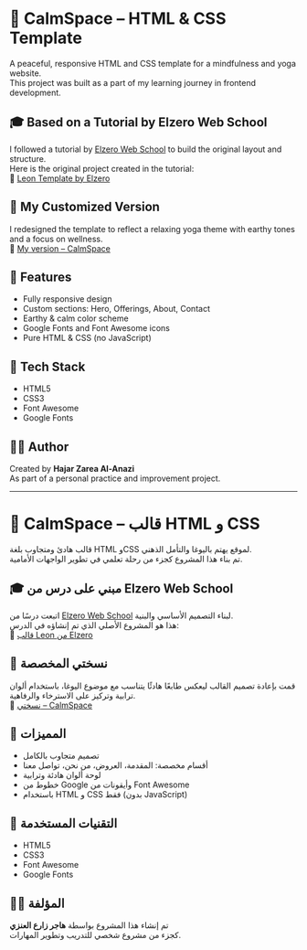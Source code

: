 # 🌿 CalmSpace – HTML & CSS Template

A peaceful, responsive HTML and CSS template for a mindfulness and yoga website.  
This project was built as a part of my learning journey in frontend development.

## 🎓 Based on a Tutorial by Elzero Web School

I followed a tutorial by [Elzero Web School](https://elzerowebschool.com/) to build the original layout and structure.  
Here is the original project created in the tutorial:  
🔗 [Leon Template by Elzero](https://elzerowebschool.github.io/Leon_Template/)

## 🌿 My Customized Version

I redesigned the template to reflect a relaxing yoga theme with earthy tones and a focus on wellness.  
🔗 [My version – CalmSpace](https://hajarhr55.github.io/HTML-CSS-Template1/)

## 📌 Features

- Fully responsive design  
- Custom sections: Hero, Offerings, About, Contact  
- Earthy & calm color scheme  
- Google Fonts and Font Awesome icons  
- Pure HTML & CSS (no JavaScript)

## 🧰 Tech Stack

- HTML5  
- CSS3  
- Font Awesome  
- Google Fonts  

## 🙋‍♀️ Author

Created by **Hajar Zarea Al-Anazi**  
As part of a personal practice and improvement project.

---

# 🌿 CalmSpace – قالب HTML و CSS

قالب هادئ ومتجاوب بلغة HTML وCSS لموقع يهتم باليوغا والتأمل الذهني.  
تم بناء هذا المشروع كجزء من رحلة تعلمي في تطوير الواجهات الأمامية.

## 🎓 مبني على درس من Elzero Web School

اتبعت درسًا من [Elzero Web School](https://elzerowebschool.com/) لبناء التصميم الأساسي والبنية.  
هذا هو المشروع الأصلي الذي تم إنشاؤه في الدرس:  
🔗 [قالب Leon من Elzero](https://elzerowebschool.github.io/Leon_Template/)

## 🌿 نسختي المخصصة

قمت بإعادة تصميم القالب ليعكس طابعًا هادئًا يتناسب مع موضوع اليوغا، باستخدام ألوان ترابية وتركيز على الاسترخاء والرفاهية.  
🔗 [نسختي – CalmSpace](https://hajarhr55.github.io/HTML-CSS-Template1/)

## 📌 المميزات

- تصميم متجاوب بالكامل  
- أقسام مخصصة: المقدمة، العروض، من نحن، تواصل معنا  
- لوحة ألوان هادئة وترابية  
- خطوط من Google وأيقونات من Font Awesome  
- باستخدام HTML و CSS فقط (بدون JavaScript)

## 🧰 التقنيات المستخدمة

- HTML5  
- CSS3  
- Font Awesome  
- Google Fonts  

## 🙋‍♀️ المؤلفة

تم إنشاء هذا المشروع بواسطة **هاجر زارع العنزي**  
كجزء من مشروع شخصي للتدريب وتطوير المهارات.
